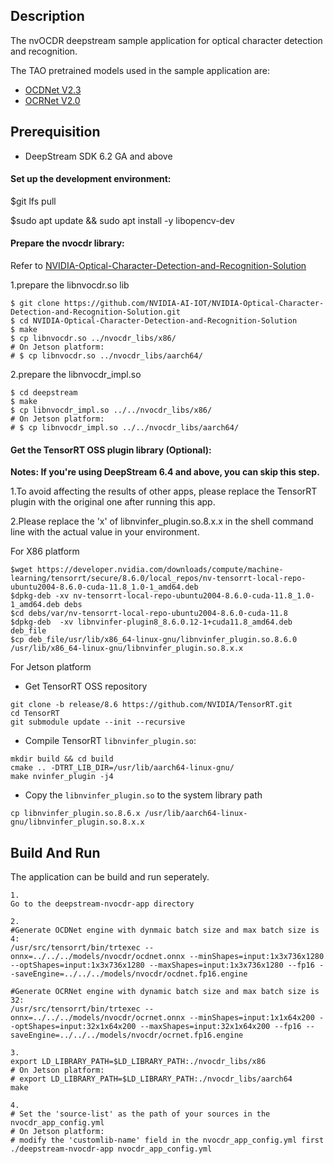 ## Description
The nvOCDR deepstream sample application for optical character detection and recognition.

The TAO pretrained models used in the sample application are:
* [OCDNet V2.3](https://catalog.ngc.nvidia.com/orgs/nvidia/teams/tao/models/ocdnet)
* [OCRNet V2.0](https://catalog.ngc.nvidia.com/orgs/nvidia/teams/tao/models/ocrnet)

## Prerequisition
* DeepStream SDK 6.2 GA and above

#### **Set up the development environment**:
$git lfs pull

$sudo apt update && sudo apt install -y libopencv-dev

#### **Prepare the nvocdr library**:
Refer to [NVIDIA-Optical-Character-Detection-and-Recognition-Solution](https://github.com/NVIDIA-AI-IOT/NVIDIA-Optical-Character-Detection-and-Recognition-Solution/tree/main)

1.prepare the libnvocdr.so lib
```shell
$ git clone https://github.com/NVIDIA-AI-IOT/NVIDIA-Optical-Character-Detection-and-Recognition-Solution.git
$ cd NVIDIA-Optical-Character-Detection-and-Recognition-Solution
$ make
$ cp libnvocdr.so ../nvocdr_libs/x86/
# On Jetson platform:
# $ cp libnvocdr.so ../nvocdr_libs/aarch64/
```

2.prepare the libnvocdr_impl.so
```shell
$ cd deepstream
$ make
$ cp libnvocdr_impl.so ../../nvocdr_libs/x86/
# On Jetson platform:
# $ cp libnvocdr_impl.so ../../nvocdr_libs/aarch64/
```

#### **Get the TensorRT OSS plugin library (Optional)**:

**Notes: If you're using DeepStream 6.4 and above, you can skip this step.**

1.To avoid affecting the results of other apps, please replace the TensorRT plugin with the original one after running this app.  

2.Please replace the 'x' of libnvinfer_plugin.so.8.x.x in the shell command line with the actual value in your environment.

For X86 platform
```shell
$wget https://developer.nvidia.com/downloads/compute/machine-learning/tensorrt/secure/8.6.0/local_repos/nv-tensorrt-local-repo-ubuntu2004-8.6.0-cuda-11.8_1.0-1_amd64.deb
$dpkg-deb -xv nv-tensorrt-local-repo-ubuntu2004-8.6.0-cuda-11.8_1.0-1_amd64.deb debs
$cd debs/var/nv-tensorrt-local-repo-ubuntu2004-8.6.0-cuda-11.8
$dpkg-deb  -xv libnvinfer-plugin8_8.6.0.12-1+cuda11.8_amd64.deb deb_file
$cp deb_file/usr/lib/x86_64-linux-gnu/libnvinfer_plugin.so.8.6.0  /usr/lib/x86_64-linux-gnu/libnvinfer_plugin.so.8.x.x
```

For Jetson platform
- Get TensorRT OSS repository
```shell
git clone -b release/8.6 https://github.com/NVIDIA/TensorRT.git
cd TensorRT
git submodule update --init --recursive
```

- Compile TensorRT `libnvinfer_plugin.so`:
```shell
mkdir build && cd build
cmake .. -DTRT_LIB_DIR=/usr/lib/aarch64-linux-gnu/
make nvinfer_plugin -j4
```

- Copy the `libnvinfer_plugin.so` to the system library path
```shell
cp libnvinfer_plugin.so.8.6.x /usr/lib/aarch64-linux-gnu/libnvinfer_plugin.so.8.x.x
```

## Build And Run
The application can be build and run seperately.

```
1.
Go to the deepstream-nvocdr-app directory

2.
#Generate OCDNet engine with dynmaic batch size and max batch size is 4:
/usr/src/tensorrt/bin/trtexec --onnx=../../../models/nvocdr/ocdnet.onnx --minShapes=input:1x3x736x1280 --optShapes=input:1x3x736x1280 --maxShapes=input:1x3x736x1280 --fp16 --saveEngine=../../../models/nvocdr/ocdnet.fp16.engine

#Generate OCRNet engine with dynamic batch size and max batch size is 32:
/usr/src/tensorrt/bin/trtexec --onnx=../../../models/nvocdr/ocrnet.onnx --minShapes=input:1x1x64x200 --optShapes=input:32x1x64x200 --maxShapes=input:32x1x64x200 --fp16 --saveEngine=../../../models/nvocdr/ocrnet.fp16.engine

3.
export LD_LIBRARY_PATH=$LD_LIBRARY_PATH:./nvocdr_libs/x86
# On Jetson platform:
# export LD_LIBRARY_PATH=$LD_LIBRARY_PATH:./nvocdr_libs/aarch64
make

4.
# Set the 'source-list' as the path of your sources in the nvocdr_app_config.yml
# On Jetson platform:
# modify the 'customlib-name' field in the nvocdr_app_config.yml first
./deepstream-nvocdr-app nvocdr_app_config.yml
```